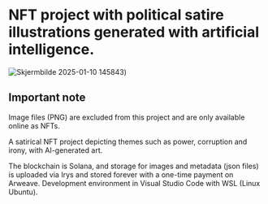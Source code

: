 # NFT project with political satire illustrations generated with artificial intelligence.

![Skjermbilde 2025-01-10 145843](https://github.com/user-attachments/assets/13dc8997-ed80-4354-bbba-b7f40e7c68ae))

## Important note

Image files (PNG) are excluded from this project and are only available online as NFTs.

A satirical NFT project depicting themes such as power, corruption and irony, with AI-generated art.

The blockchain is Solana, and storage for images and metadata (json files) is uploaded via Irys and stored forever with a one-time payment on Arweave. Development environment in Visual Studio Code with WSL (Linux Ubuntu).
